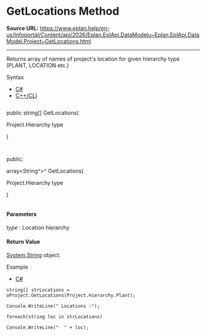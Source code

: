 # GetLocations Method

**Source URL:** https://www.eplan.help/en-us/Infoportal/Content/api/2026/Eplan.EplApi.DataModelu~Eplan.EplApi.DataModel.Project~GetLocations.html

---

Returns array of names of project's location for given hierarchy type (PLANT, LOCATION etc.)

Syntax

- [C#](#i-syntax-CS)
- [C++/CLI](#i-syntax-CPP2005)

```
```
public string[] GetLocations( 

   Project.Hierarchy type

)
```
```

```
```
public:

array<String^>^ GetLocations( 

   Project.Hierarchy type

)
```
```

#### Parameters

*type*
:   Location hierarchy

#### Return Value

[System.String](#) object.

Example

- [C#](#i-tab-content-56dedf13-f235-4ebe-900b-649efdaa5166)

```
string[] strLocations = oProject.GetLocations(Project.Hierarchy.Plant);

Console.WriteLine(" Locations :");

foreach(string loc in strLocations)

Console.WriteLine("  " + loc);



```
